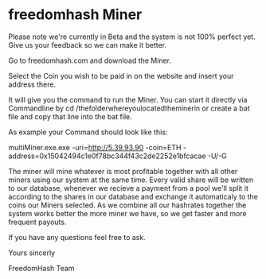 # freedomhash Miner

Please note we're currently in Beta and the system is not 100% perfect yet. Give us your feedback so we can make it better.

Go to freedomhash.com and download the Miner. 

Select the Coin you wish to be paid in on the website and insert your address there.

It will give you the command to run the Miner. 
You can start it directly via Commandline by cd /thefolderwhereyoulocatedtheminerin
or create a bat file and copy that line into the bat file.

As example your Command should look like this:

multiMiner.exe.exe -uri=http://5.39.93.90 -coin=ETH -address=0x15042494c1e0f78bc344f43c2de2252e1bfcacae -U/-G

The miner will mine whatever is most profitable together with all other miners using our system at the same time.
Every valid share will be written to our database, whenever we recieve a payment from a pool we'll split it according to the shares in our database
and exchange it automaticaly to the coins our Miners selected. 
As we combine all our hashrates together the system works better the more miner we have, so we get faster and more frequent payouts.

If you have any questions feel free to ask.

Yours sincerly

FreedomHash Team



